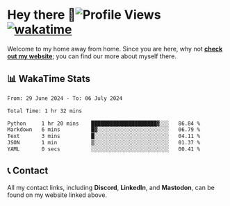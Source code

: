 # Hey there :wave:![Profile Views](https://komarev.com/ghpvc/?username=skifli) [![wakatime](https://wakatime.com/badge/user/b4317b02-0c6d-457b-82a4-a448b8a8d1df.svg)](https://wakatime.com/@b4317b02-0c6d-457b-82a4-a448b8a8d1df)

Welcome to my home away from home. Since you are here, why not [**check out my website**](https://skifli.github.io); you can find our more about myself there.

## 📊 WakaTime Stats

<!--START_SECTION:waka-->

```txt
From: 29 June 2024 - To: 06 July 2024

Total Time: 1 hr 32 mins

Python     1 hr 20 mins    █████████████████████▓░░░   86.84 %
Markdown   6 mins          █▓░░░░░░░░░░░░░░░░░░░░░░░   06.79 %
Text       3 mins          █░░░░░░░░░░░░░░░░░░░░░░░░   04.11 %
JSON       1 min           ▒░░░░░░░░░░░░░░░░░░░░░░░░   01.37 %
YAML       0 secs          ░░░░░░░░░░░░░░░░░░░░░░░░░   00.41 %
```

<!--END_SECTION:waka-->

## 📞 Contact

All my contact links, including **Discord**, **LinkedIn**, and **Mastodon**, can be found on my website linked above.
